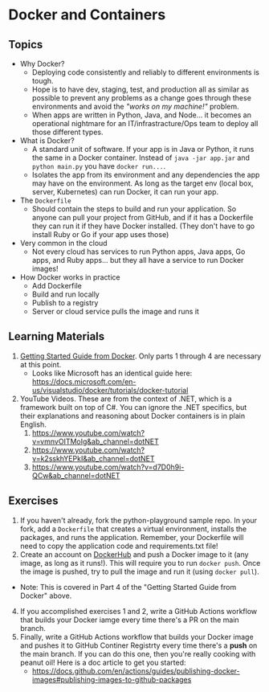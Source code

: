 # Docker and Containers

## Topics

- Why Docker?
  - Deploying code consistently and reliably to different environments is tough. 
  - Hope is to have dev, staging, test, and production all as similar as possible to prevent any problems as a change goes through these environments and avoid the *"works on my machine!"* problem.
  - When apps are written in Python, Java, and Node... it becomes an operational nightmare for an IT/infrastracture/Ops team to deploy all those different types.
- What is Docker?
  - A standard unit of software. If your app is in Java or Python, it runs the same in a Docker container. Instead of `java -jar app.jar` and `python main.py` you have `docker run...`.
  - Isolates the app from its environment and any dependencies the app may have on the environment. As long as the target env (local box, server, Kubernetes) can run Docker, it can run your app.
- The `Dockerfile`
  - Should contain the steps to build and run your application. So anyone can pull your project from GitHub, and if it has a Dockerfile they can run it if they have Docker installed. (They don't have to go install Ruby or Go if your app uses those)
- Very common in the cloud
  - Not every cloud has services to run Python apps, Java apps, Go apps, and Ruby apps... but they all have a service to run Docker images!
- How Docker works in practice
  - Add Dockerfile
  - Build and run locally
  - Publish to a registry
  - Server or cloud service pulls the image and runs it

## Learning Materials

1. [Getting Started Guide from Docker](https://docs.docker.com/get-started/). Only parts 1 through 4 are necessary at this point.
    - Looks like Microsoft has an identical guide here: https://docs.microsoft.com/en-us/visualstudio/docker/tutorials/docker-tutorial
3. YouTube Videos. These are from the context of .NET, which is a framework built on top of C#. You can ignore the .NET specifics, but their explanations and reasoning about Docker containers is in plain English.
    1. https://www.youtube.com/watch?v=vmnvOITMoIg&ab_channel=dotNET
    2. https://www.youtube.com/watch?v=k2sskhYEPkI&ab_channel=dotNET
    3. https://www.youtube.com/watch?v=d7D0h9i-QCw&ab_channel=dotNET
  
## Exercises
  
1. If you haven't already, fork the python-playground sample repo. In your fork, add a `Dockerfile` that creates a virtual environment, installs the packages, and runs the application. Remember, your Dockerfile will need to copy the application code and requirements.txt file!
2. Create an account on  [DockerHub](https://hub.docker.com/) and push a Docker image to it (any image, as long as it runs!). This will require you to run `docker push`. Once the image is pushed, try to pull the image and run it (using `docker pull`).
  - Note: This is covered in Part 4 of the "Getting Started Guide from Docker" above.
4. If you accomplished exercises 1 and 2, write a GitHub Actions workflow that builds your Docker iamge every time there's a PR on the main branch.
5. Finally, write a GitHub Actions workflow that builds your Docker image and pushes it to GitHub Continer Registrty every time there's a **push** on the main branch. If you can do this one, then you're really cooking with peanut oil! Here is a doc article to get you started:
    - https://docs.github.com/en/actions/guides/publishing-docker-images#publishing-images-to-github-packages
